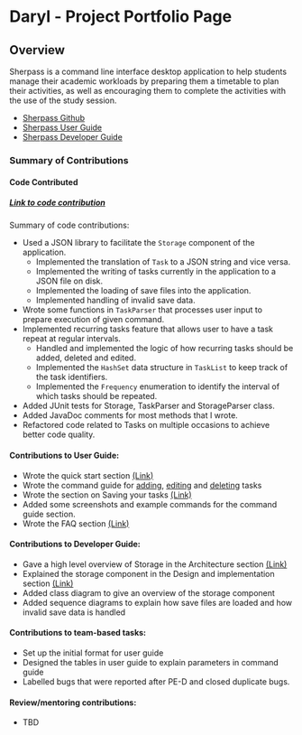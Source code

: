 # Daryl - Project Portfolio Page

## Overview
Sherpass is a command line interface desktop application to help students manage their academic workloads
by preparing them a timetable to plan their activities, as well as encouraging them to
complete the activities with the use of the study session.

- [Sherpass Github](https://github.com/AY2122S2-CS2113T-T09-1/tp)
- [Sherpass User Guide](https://ay2122s2-cs2113t-t09-1.github.io/tp/UserGuide.html)
- [Sherpass Developer Guide](https://ay2122s2-cs2113t-t09-1.github.io/tp/DeveloperGuide.html)
### Summary of Contributions

#### Code Contributed
##### [Link to code contribution](https://nus-cs2113-ay2122s2.github.io/tp-dashboard/?search=thedarie&breakdown=true)
Summary of code contributions:
- Used a JSON library to facilitate the `Storage` component of the application.
    - Implemented the translation of `Task` to a JSON string and vice versa.
    - Implemented the writing of tasks currently in the application to a JSON file on disk.
    - Implemented the loading of save files into the application.
    - Implemented handling of invalid save data.
- Wrote some functions in `TaskParser` that processes user input to prepare execution of given command.
- Implemented recurring tasks feature that allows user to have a task repeat at regular intervals.
    - Handled and implemented the logic of how recurring tasks should be added, deleted and edited.
    - Implemented the `HashSet` data structure in `TaskList` to keep track of the task identifiers.
    - Implemented the `Frequency` enumeration to identify the interval of which tasks should be repeated.
- Added JUnit tests for Storage, TaskParser and StorageParser class.
- Added JavaDoc comments for most methods that I wrote.
- Refactored code related to Tasks on multiple occasions to achieve better code quality.

#### Contributions to User Guide:
- Wrote the quick start section [(Link)](https://ay2122s2-cs2113t-t09-1.github.io/tp/UserGuide.html#editing-your-tasks-edit)
- Wrote the command guide for [adding](https://ay2122s2-cs2113t-t09-1.github.io/tp/UserGuide.html#adding-your-tasks-add),
  [editing](https://ay2122s2-cs2113t-t09-1.github.io/tp/UserGuide.html#editing-your-tasks-edit) and [deleting](https://ay2122s2-cs2113t-t09-1.github.io/tp/UserGuide.html#adding-your-tasks-add) tasks
- Wrote the section on Saving your tasks [(Link)](https://ay2122s2-cs2113t-t09-1.github.io/tp/UserGuide.html#saving-your-tasks)
- Added some screenshots and example commands for the command guide section.
- Wrote the FAQ section [(Link)](https://ay2122s2-cs2113t-t09-1.github.io/tp/UserGuide.html#faq)

#### Contributions to Developer Guide:
- Gave a high level overview of Storage in the Architecture section [(Link)](https://ay2122s2-cs2113t-t09-1.github.io/tp/DeveloperGuide.html#storage)
- Explained the storage component in the Design and implementation section [(Link)](https://ay2122s2-cs2113t-t09-1.github.io/tp/DeveloperGuide.html#storage-implementation)
- Added class diagram to give an overview of the storage component
- Added sequence diagrams to explain how save files are loaded and how invalid save data is handled

#### Contributions to team-based tasks:
- Set up the initial format for user guide
- Designed the tables in user guide to explain parameters in command guide
- Labelled bugs that were reported after PE-D and closed duplicate bugs.

#### Review/mentoring contributions:
- TBD